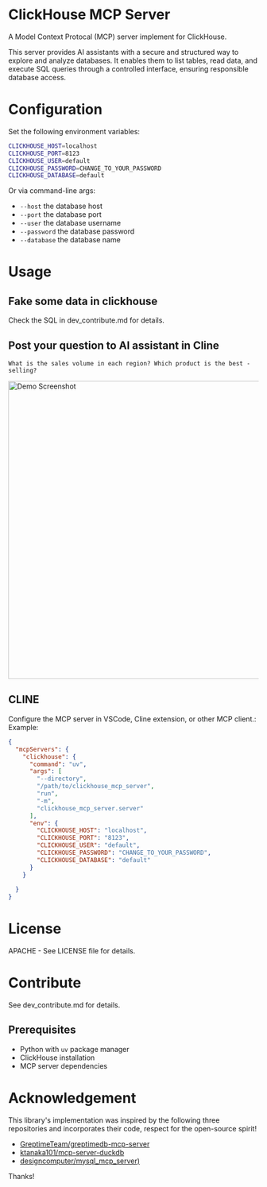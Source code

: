 # ClickHouse MCP Server
A Model Context Protocal (MCP) server implement for ClickHouse.

This server provides AI assistants with a secure and structured way to explore and analyze databases. It enables them to list tables, read data, and execute SQL queries through a controlled interface, ensuring responsible database access.

# Configuration

Set the following environment variables:

```bash
CLICKHOUSE_HOST=localhost    
CLICKHOUSE_PORT=8123         
CLICKHOUSE_USER=default
CLICKHOUSE_PASSWORD=CHANGE_TO_YOUR_PASSWORD
CLICKHOUSE_DATABASE=default
```

Or via command-line args:

* `--host` the database host
* `--port` the database port
* `--user` the database username
* `--password` the database password
* `--database` the database name

# Usage
## Fake some data in clickhouse
Check the SQL in dev_contribute.md for details.
## Post your question to AI assistant in Cline
```
What is the sales volume in each region? Which product is the best - selling?
```
<img src="pics/demo.png" alt="Demo Screenshot" width="600" />

## CLINE

Configure the MCP server in VSCode, Cline extension, or other MCP client.:
Example:
```json
{
  "mcpServers": {
    "clickhouse": {
      "command": "uv",
      "args": [
        "--directory",
        "/path/to/clickhouse_mcp_server",
        "run",
        "-m",
        "clickhouse_mcp_server.server"
      ],
      "env": {
        "CLICKHOUSE_HOST": "localhost",
        "CLICKHOUSE_PORT": "8123",
        "CLICKHOUSE_USER": "default",
        "CLICKHOUSE_PASSWORD": "CHANGE_TO_YOUR_PASSWORD",
        "CLICKHOUSE_DATABASE": "default"
      }
    }
    
  }
}
```

# License

APACHE - See LICENSE file for details.

# Contribute
See dev_contribute.md for details.

## Prerequisites
- Python with `uv` package manager
- ClickHouse installation
- MCP server dependencies

# Acknowledgement
This library's implementation was inspired by the following three repositories and incorporates their code, respect for the open-source spirit!
* [GreptimeTeam/greptimedb-mcp-server](https://github.com/GreptimeTeam/greptimedb-mcp-server)
* [ktanaka101/mcp-server-duckdb](https://github.com/ktanaka101/mcp-server-duckdb)
* [designcomputer/mysql_mcp_server)](https://github.com/designcomputer/mysql_mcp_server)

Thanks!